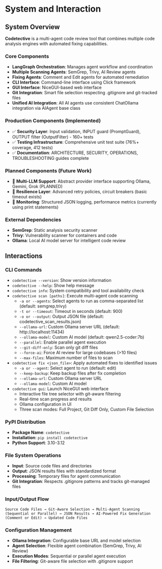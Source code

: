 # System and Interaction

## System Overview

**Codetective** is a multi-agent code review tool that combines multiple code analysis engines with automated fixing capabilities.

### Core Components
- **LangGraph Orchestration**: Manages agent workflow and coordination
- **Multiple Scanning Agents**: SemGrep, Trivy, AI Review agents
- **Fixing Agents**: Comment and Edit agents for automated remediation
- **CLI Interface**: Command-line interface using Click framework
- **GUI Interface**: NiceGUI-based web interface
- **Git Integration**: Smart file selection respecting .gitignore and git-tracked files
- **Unified AI Integration**: All AI agents use consistent ChatOllama integration via AIAgent base class

### Production Components (Implemented)
- ✅ **Security Layer**: Input validation, INPUT guard (PromptGuard), OUTPUT filter (OutputFilter) - 160+ tests
- ✅ **Testing Infrastructure**: Comprehensive unit test suite (76%+ coverage, 412 tests)
- ✅ **Documentation**: ARCHITECTURE, SECURITY, OPERATIONS, TROUBLESHOOTING guides complete

### Planned Components (Future Work)
- 🔄 **Multi-LLM Support**: Abstract provider interface supporting Ollama, Gemini, Grok (PLANNED)
- 🔄 **Resilience Layer**: Advanced retry policies, circuit breakers (basic timeout exists)
- 🔄 **Monitoring**: Structured JSON logging, performance metrics (currently using print statements)

### External Dependencies
- **SemGrep**: Static analysis security scanner
- **Trivy**: Vulnerability scanner for containers and code
- **Ollama**: Local AI model server for intelligent code review

## Interactions

### CLI Commands
- `codetective --version`: Show version information
- `codetective --help`: Show help message
- `codetective info`: System compatibility and tool availability check
- `codetective scan [paths]`: Execute multi-agent code scanning
  - `-a or --agents`: Select agents to run as comma-separated list (default: semgrep,trivy)
  - `-t or --timeout`: Timeout in seconds (default: 900)
  - `-o or --output`: Output JSON file (default: codetective_scan_results.json)
  - `--ollama-url`: Custom Ollama server URL (default: http://localhost:11434)
  - `--ollama-model`: Custom AI model (default: qwen2.5-coder:7b)
  - `--parallel`: Enable parallel agent execution
  - `--git-diff-only`: Scan only git diff files
  - `--force-ai`: Force AI review for large codebases (>10 files)
  - `--max-files`: Maximum number of files to scan
- `codetective fix <json_file>`: Apply automated fixes to identified issues
  - `-a or --agent`: Select agent to run (default: edit)
  - `--keep-backup`: Keep backup files after fix completion
  - `--ollama-url`: Custom Ollama server URL
  - `--ollama-model`: Custom AI model
- `codetective gui`: Launch NiceGUI web interface
  - Interactive file tree selector with git-aware filtering
  - Real-time scan progress and results
  - Ollama configuration in UI
  - Three scan modes: Full Project, Git Diff Only, Custom File Selection

### PyPI Distribution
- **Package Name**: `codetective`
- **Installation**: `pip install codetective`
- **Python Support**: 3.10-3.12

### File System Operations
- **Input**: Source code files and directories
- **Output**: JSON results files with standardized format
- **Processing**: Temporary files for agent communication
- **Git Integration**: Respects .gitignore patterns and tracks git-managed files

### Input/Output Flow
```
Source Code Files → Git-Aware Selection → Multi-Agent Scanning (Sequential or Parallel) → JSON Results → AI-Powered Fix Generation (Comment or Edit) → Updated Code Files
```

### Configuration Management
- **Ollama Integration**: Configurable base URL and model selection
- **Agent Selection**: Flexible agent combination (SemGrep, Trivy, AI Review)
- **Execution Modes**: Sequential or parallel agent execution
- **File Filtering**: Git-aware file selection with .gitignore support
